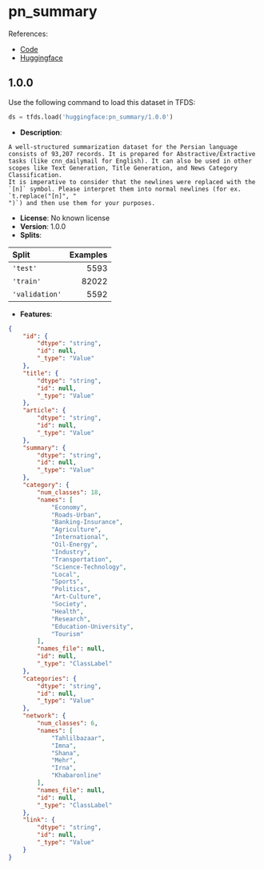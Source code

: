 # pn_summary

References:

*   [Code](https://github.com/huggingface/datasets/blob/master/datasets/pn_summary)
*   [Huggingface](https://huggingface.co/datasets/pn_summary)


## 1.0.0


Use the following command to load this dataset in TFDS:

```python
ds = tfds.load('huggingface:pn_summary/1.0.0')
```

*   **Description**:

```
A well-structured summarization dataset for the Persian language consists of 93,207 records. It is prepared for Abstractive/Extractive tasks (like cnn_dailymail for English). It can also be used in other scopes like Text Generation, Title Generation, and News Category Classification.
It is imperative to consider that the newlines were replaced with the `[n]` symbol. Please interpret them into normal newlines (for ex. `t.replace("[n]", "
")`) and then use them for your purposes.
```

*   **License**: No known license
*   **Version**: 1.0.0
*   **Splits**:

Split  | Examples
:----- | -------:
`'test'` | 5593
`'train'` | 82022
`'validation'` | 5592

*   **Features**:

```json
{
    "id": {
        "dtype": "string",
        "id": null,
        "_type": "Value"
    },
    "title": {
        "dtype": "string",
        "id": null,
        "_type": "Value"
    },
    "article": {
        "dtype": "string",
        "id": null,
        "_type": "Value"
    },
    "summary": {
        "dtype": "string",
        "id": null,
        "_type": "Value"
    },
    "category": {
        "num_classes": 18,
        "names": [
            "Economy",
            "Roads-Urban",
            "Banking-Insurance",
            "Agriculture",
            "International",
            "Oil-Energy",
            "Industry",
            "Transportation",
            "Science-Technology",
            "Local",
            "Sports",
            "Politics",
            "Art-Culture",
            "Society",
            "Health",
            "Research",
            "Education-University",
            "Tourism"
        ],
        "names_file": null,
        "id": null,
        "_type": "ClassLabel"
    },
    "categories": {
        "dtype": "string",
        "id": null,
        "_type": "Value"
    },
    "network": {
        "num_classes": 6,
        "names": [
            "Tahlilbazaar",
            "Imna",
            "Shana",
            "Mehr",
            "Irna",
            "Khabaronline"
        ],
        "names_file": null,
        "id": null,
        "_type": "ClassLabel"
    },
    "link": {
        "dtype": "string",
        "id": null,
        "_type": "Value"
    }
}
```


